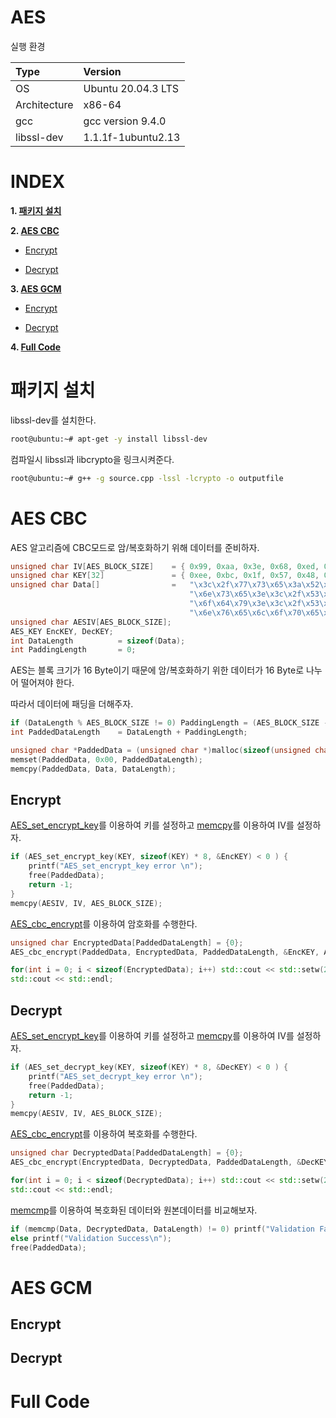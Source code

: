 # AES

실행 환경

| Type          | Version                   |
| :---          | :---                      |
| OS            | Ubuntu 20.04.3 LTS        |
| Architecture  | x86-64                    |
| gcc           | gcc version 9.4.0         |
| libssl-dev    | 1.1.1f-1ubuntu2.13        |

# **INDEX**

**1. [패키지 설치](#패키지-설치)**

**2. [AES CBC](#AES-CBC)**

 - [Encrypt](#Encrypt)

 - [Decrypt](#Decrypt)

**3. [AES GCM](#AES-GCM)**

 - [Encrypt](#Encrypt)

 - [Decrypt](#Decrypt)

**4. [Full Code](#Full-Code)**


# **패키지 설치**

libssl-dev를 설치한다.

```sh
root@ubuntu:~# apt-get -y install libssl-dev
```

컴파일시 libssl과 libcrypto을 링크시켜준다.

```sh
root@ubuntu:~# g++ -g source.cpp -lssl -lcrypto -o outputfile
```

# **AES CBC**

AES 알고리즘에 CBC모드로 암/복호화하기 위해 데이터를 준비하자.

```cpp
unsigned char IV[AES_BLOCK_SIZE]    = { 0x99, 0xaa, 0x3e, 0x68, 0xed, 0x81, 0x73, 0xa0, 0xee, 0xd0, 0x66, 0x84, 0xee, 0xd0, 0x66, 0x84 };
unsigned char KEY[32]               = { 0xee, 0xbc, 0x1f, 0x57, 0x48, 0x7f, 0x51, 0x92, 0x1c, 0x04, 0x65, 0x66, 0x5f, 0x8a, 0xe6, 0xd1, 0x65, 0x8b, 0xb2, 0x6d, 0xe6, 0xf8, 0xa0, 0x69, 0xa3, 0x52, 0x02, 0x93, 0xa5, 0x72, 0x07, 0x8f };
unsigned char Data[]                =   "\x3c\x2f\x77\x73\x65\x3a\x52\x65\x6e\x65\x77\x52\x65\x73\x70\x6f" \
                                        "\x6e\x73\x65\x3e\x3c\x2f\x53\x4f\x41\x50\x2d\x45\x4e\x56\x3a\x42" \
                                        "\x6f\x64\x79\x3e\x3c\x2f\x53\x4f\x41\x50\x2d\x45\x4e\x56\x3a\x45" \
                                        "\x6e\x76\x65\x6c\x6f\x70\x65\x3e";
unsigned char AESIV[AES_BLOCK_SIZE];
AES_KEY EncKEY, DecKEY;
int DataLength          = sizeof(Data);
int PaddingLength       = 0;
```

AES는 블록 크기가 16 Byte이기 때문에 암/복호화하기 위한 데이터가 16 Byte로 나누어 떨어져야 한다.

따라서 데이터에 패딩을 더해주자.

```cpp
if (DataLength % AES_BLOCK_SIZE != 0) PaddingLength = (AES_BLOCK_SIZE - (DataLength % AES_BLOCK_SIZE));
int PaddedDataLength    = DataLength + PaddingLength;

unsigned char *PaddedData = (unsigned char *)malloc(sizeof(unsigned char *) * PaddedDataLength);
memset(PaddedData, 0x00, PaddedDataLength);
memcpy(PaddedData, Data, DataLength);
```

## **Encrypt**

[AES_set_encrypt_key](https://github.com/2jinu/clang/tree/main/%ED%95%A8%EC%88%98/AES_set_encrypt_key)를 이용하여 키를 설정하고 [memcpy](https://github.com/2jinu/clang/tree/main/%ED%95%A8%EC%88%98/memcpy)를 이용하여 IV를 설정하자.

```cpp
if (AES_set_encrypt_key(KEY, sizeof(KEY) * 8, &EncKEY) < 0 ) {
    printf("AES_set_encrypt_key error \n");
    free(PaddedData);
    return -1;
}
memcpy(AESIV, IV, AES_BLOCK_SIZE);
```

[AES_cbc_encrypt](https://github.com/2jinu/clang/tree/main/%ED%95%A8%EC%88%98/AES_cbc_encrypt)를 이용하여 암호화를 수행한다.

```cpp
unsigned char EncryptedData[PaddedDataLength] = {0};
AES_cbc_encrypt(PaddedData, EncryptedData, PaddedDataLength, &EncKEY, AESIV, AES_ENCRYPT);

for(int i = 0; i < sizeof(EncryptedData); i++) std::cout << std::setw(2) << std::setfill('0') << std::hex << (int)EncryptedData[i] << std::dec << ' ';
std::cout << std::endl;
```

## **Decrypt**

[AES_set_encrypt_key](https://github.com/2jinu/clang/tree/main/%ED%95%A8%EC%88%98/AES_set_encrypt_key)를 이용하여 키를 설정하고 [memcpy](https://github.com/2jinu/clang/tree/main/%ED%95%A8%EC%88%98/memcpy)를 이용하여 IV를 설정하자.

```cpp
if (AES_set_decrypt_key(KEY, sizeof(KEY) * 8, &DecKEY) < 0 ) {
    printf("AES_set_decrypt_key error \n");
    free(PaddedData);
    return -1;
}
memcpy(AESIV, IV, AES_BLOCK_SIZE);
```

[AES_cbc_encrypt](https://github.com/2jinu/clang/tree/main/%ED%95%A8%EC%88%98/AES_cbc_encrypt)를 이용하여 복호화를 수행한다.

```cpp
unsigned char DecryptedData[PaddedDataLength] = {0};
AES_cbc_encrypt(EncryptedData, DecryptedData, PaddedDataLength, &DecKEY, AESIV, AES_DECRYPT);

for(int i = 0; i < sizeof(DecryptedData); i++) std::cout << std::setw(2) << std::setfill('0') << std::hex << (int)DecryptedData[i] << std::dec << ' ';
std::cout << std::endl;
```

[memcmp](https://github.com/2jinu/clang/tree/main/%ED%95%A8%EC%88%98/memcmp)를 이용하여 복호화된 데이터와 원본데이터를 비교해보자.

```cpp
if (memcmp(Data, DecryptedData, DataLength) != 0) printf("Validation Failed.\n");
else printf("Validation Success\n");
free(PaddedData);
```

# **AES GCM**
## **Encrypt**
## **Decrypt**
# **Full Code**